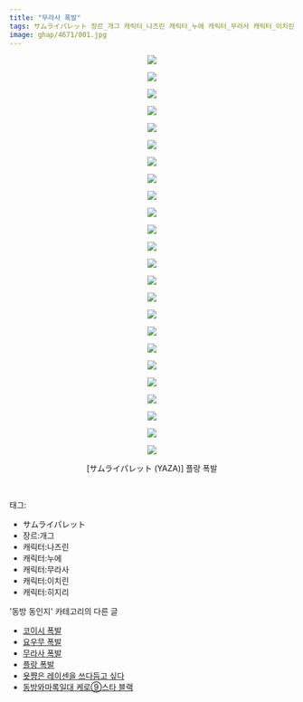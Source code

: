 ```yaml
---
title: "무라사 폭발"
tags: サムライパレット 장르_개그 캐릭터_나즈린 캐릭터_누에 캐릭터_무라사 캐릭터_이치린 캐릭터_히지리 YAZA 동방_동인지
image: ghap/4671/001.jpg
---
```

<div class="article">
<p style="text-align: center; clear: none; float: none;"><img src="{{ site.nasurl }}/ghap/4671/001.jpg"/></p>
<p style="text-align: center; clear: none; float: none;"><img src="{{ site.nasurl }}/ghap/4671/002.jpg"/></p>
<p style="text-align: center; clear: none; float: none;"><img src="{{ site.nasurl }}/ghap/4671/003.jpg"/></p>
<p style="text-align: center; clear: none; float: none;"><img src="{{ site.nasurl }}/ghap/4671/004.jpg"/></p>
<p style="text-align: center; clear: none; float: none;"><img src="{{ site.nasurl }}/ghap/4671/005.jpg"/></p>
<p style="text-align: center; clear: none; float: none;"><img src="{{ site.nasurl }}/ghap/4671/006.jpg"/></p>
<p style="text-align: center; clear: none; float: none;"><img src="{{ site.nasurl }}/ghap/4671/007.jpg"/></p>
<p style="text-align: center; clear: none; float: none;"><img src="{{ site.nasurl }}/ghap/4671/008.jpg"/></p>
<p style="text-align: center; clear: none; float: none;"><img src="{{ site.nasurl }}/ghap/4671/009.jpg"/></p>
<p style="text-align: center; clear: none; float: none;"><img src="{{ site.nasurl }}/ghap/4671/010.jpg"/></p>
<p style="text-align: center; clear: none; float: none;"><img src="{{ site.nasurl }}/ghap/4671/011.jpg"/></p>
<p style="text-align: center; clear: none; float: none;"><img src="{{ site.nasurl }}/ghap/4671/012.jpg"/></p>
<p style="text-align: center; clear: none; float: none;"><img src="{{ site.nasurl }}/ghap/4671/013.jpg"/></p>
<p style="text-align: center; clear: none; float: none;"><img src="{{ site.nasurl }}/ghap/4671/014.jpg"/></p>
<p style="text-align: center; clear: none; float: none;"><img src="{{ site.nasurl }}/ghap/4671/015.jpg"/></p>
<p style="text-align: center; clear: none; float: none;"><img src="{{ site.nasurl }}/ghap/4671/016.jpg"/></p>
<p style="text-align: center; clear: none; float: none;"><img src="{{ site.nasurl }}/ghap/4671/017.jpg"/></p>
<p style="text-align: center; clear: none; float: none;"><img src="{{ site.nasurl }}/ghap/4671/018.jpg"/></p>
<p style="text-align: center; clear: none; float: none;"><img src="{{ site.nasurl }}/ghap/4671/019.jpg"/></p>
<p style="text-align: center; clear: none; float: none;"><img src="{{ site.nasurl }}/ghap/4671/020.jpg"/></p>
<p style="text-align: center; clear: none; float: none;"><img src="{{ site.nasurl }}/ghap/4671/021.jpg"/></p>
<p style="text-align: center; clear: none; float: none;"><img src="{{ site.nasurl }}/ghap/4671/022.jpg"/></p>
<p style="text-align: center; clear: none; float: none;"><img src="{{ site.nasurl }}/ghap/4671/023.jpg"/></p>
<p style="text-align: center; clear: none; float: none;"><img src="{{ site.nasurl }}/ghap/4671/024.jpg"/></p>
<p style="text-align: center; clear: none; float: none;">[サムライパレット (YAZA)] 플랑 폭발</p>
<p><br/></p>
</div><div class="tagTrail">
<p>태그: </p>
<ul>
<li>サムライパレット</li>
<li>장르:개그</li>
<li>캐릭터:나즈린</li>
<li>캐릭터:누에</li>
<li>캐릭터:무라사</li>
<li>캐릭터:이치린</li>
<li>캐릭터:히지리</li>
</ul>
</div><div class="another">
<p>'동방 동인지' 카테고리의 다른 글</p>
<ul>
<li><a href="/2018-09-03-ghap_4673">코이시 폭발</a></li>
<li><a href="/2018-09-03-ghap_4672">요우무 폭발</a></li>
<li><a href="/2018-09-03-ghap_4671">무라사 폭발</a></li>
<li><a href="/2018-09-03-ghap_4670">플랑 폭발</a></li>
<li><a href="/2018-09-03-ghap_4669">욧쨩은 레이센을 쓰다듬고 싶다</a></li>
<li><a href="/2018-09-03-ghap_4668">동방와마록일대 케로⑨스타 블랙</a></li>
</ul>
</div><div class="cb_module cb_fluid">
<div class="cb_wrt cb_profile">
</div><!-- commentList close -->
</div>
